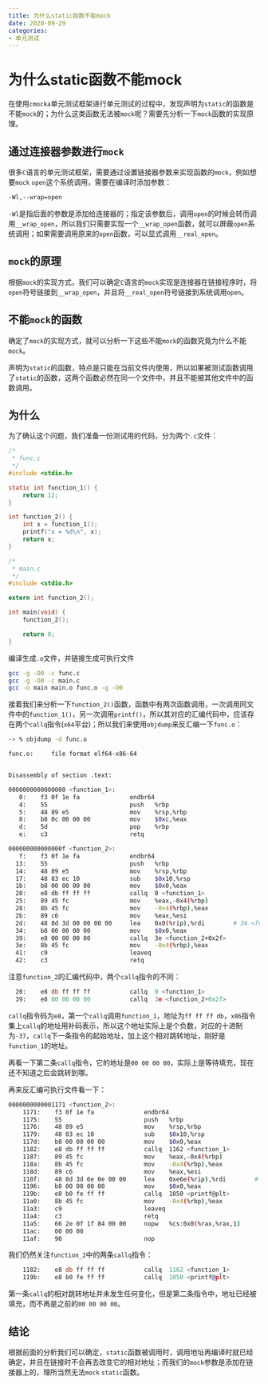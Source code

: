 ```yaml
---
title: 为什么static函数不能mock
date: 2020-09-29
categories: 
- 单元测试
---
```

# 为什么static函数不能mock

在使用`cmocka`单元测试框架进行单元测试的过程中，发现声明为`static`的函数是不能`mock`的；为什么这类函数无法被`mock`呢？需要先分析一下`mock`函数的实现原理。

## 通过连接器参数进行`mock`

很多`C`语言的单元测试框架，需要通过设置链接器参数来实现函数的`mock`，例如想要`mock` `open`这个系统调用，需要在编译时添加参数：

``` bash
-Wl,--wrap=open
```

`-Wl`是指后面的参数是添加给连接器的；指定该参数后，调用`open`的时候会转而调用`__wrap_open`，所以我们只需要实现一个`__wrap_open`函数，就可以屏蔽`open`系统调用；如果需要调用原来的`open`函数，可以显式调用`__real_open`。

## `mock`的原理

根据`mock`的实现方式，我们可以确定`C`语言的`mock`实现是连接器在链接程序时，将`open`符号链接到`__wrap_open`，并且将`__real_open`符号链接到系统调用`open`。

## 不能`mock`的函数

确定了`mock`的实现方式，就可以分析一下这些不能`mock`的函数究竟为什么不能`mock`。

声明为`static`的函数，特点是只能在当前文件内使用，所以如果被测试函数调用了`static`的函数，这两个函数必然在同一个文件中，并且不能被其他文件中的函数调用。

## 为什么

为了确认这个问题，我们准备一份测试用的代码，分为两个`.c`文件：

``` C
/*
 * func.c
 */
#include <stdio.h>

static int function_1() {
    return 12;
}

int function_2() {
    int x = function_1();
    printf("x = %d\n", x);
    return x;
}
```

``` C
/*
 * main.c
 */
#include <stdio.h>

extern int function_2();

int main(void) {
    function_2();

    return 0;
}
```

编译生成`.o`文件，并链接生成可执行文件

``` bash
gcc -g -O0 -c func.c
gcc -g -O0 -c main.c
gcc -o main main.o func.o -g -O0
```

接着我们来分析一下`function_2()`函数，函数中有两次函数调用，一次调用同文件中的`function_1()`，另一次调用`printf()`，所以其对应的汇编代码中，应该存在两个`callq`指令(`x64`平台)；所以我们来使用`objdump`来反汇编一下`func.o`：

``` bash
-> % objdump -d func.o

func.o:     file format elf64-x86-64


Disassembly of section .text:

0000000000000000 <function_1>:
   0:    f3 0f 1e fa              endbr64
   4:    55                       push   %rbp
   5:    48 89 e5                 mov    %rsp,%rbp
   8:    b8 0c 00 00 00           mov    $0xc,%eax
   d:    5d                       pop    %rbp
   e:    c3                       retq

000000000000000f <function_2>:
   f:    f3 0f 1e fa              endbr64
  13:    55                       push   %rbp
  14:    48 89 e5                 mov    %rsp,%rbp
  17:    48 83 ec 10              sub    $0x10,%rsp
  1b:    b8 00 00 00 00           mov    $0x0,%eax
  20:    e8 db ff ff ff           callq  0 <function_1>
  25:    89 45 fc                 mov    %eax,-0x4(%rbp)
  28:    8b 45 fc                 mov    -0x4(%rbp),%eax
  2b:    89 c6                    mov    %eax,%esi
  2d:    48 8d 3d 00 00 00 00     lea    0x0(%rip),%rdi        # 34 <function_2+0x25>
  34:    b8 00 00 00 00           mov    $0x0,%eax
  39:    e8 00 00 00 00           callq  3e <function_2+0x2f>
  3e:    8b 45 fc                 mov    -0x4(%rbp),%eax
  41:    c9                       leaveq
  42:    c3                       retq
```

注意`function_2`的汇编代码中，两个`callq`指令的不同：

``` asm
  20:    e8 db ff ff ff           callq  0 <function_1>
  39:    e8 00 00 00 00           callq  3e <function_2+0x2f>
```

`callq`指令码为`e8`，第一个`callq`调用`function_1`，地址为`ff ff ff db`，`x86`指令集上`callq`的地址用补码表示，所以这个地址实际上是个负数，对应的十进制为`-37`，`callq`下一条指令的起始地址，加上这个相对跳转地址，刚好是`function_1`的地址。

再看一下第二条`callq`指令，它的地址是`00 00 00 00`，实际上是等待填充，现在还不知道之后会跳转到哪。

再来反汇编可执行文件看一下：

``` bash
0000000000001171 <function_2>:
    1171:    f3 0f 1e fa              endbr64
    1175:    55                       push   %rbp
    1176:    48 89 e5                 mov    %rsp,%rbp
    1179:    48 83 ec 10              sub    $0x10,%rsp
    117d:    b8 00 00 00 00           mov    $0x0,%eax
    1182:    e8 db ff ff ff           callq  1162 <function_1>
    1187:    89 45 fc                 mov    %eax,-0x4(%rbp)
    118a:    8b 45 fc                 mov    -0x4(%rbp),%eax
    118d:    89 c6                    mov    %eax,%esi
    118f:    48 8d 3d 6e 0e 00 00     lea    0xe6e(%rip),%rdi        # 2004 <_IO_stdin_used+0x4>
    1196:    b8 00 00 00 00           mov    $0x0,%eax
    119b:    e8 b0 fe ff ff           callq  1050 <printf@plt>
    11a0:    8b 45 fc                 mov    -0x4(%rbp),%eax
    11a3:    c9                       leaveq
    11a4:    c3                       retq
    11a5:    66 2e 0f 1f 84 00 00     nopw   %cs:0x0(%rax,%rax,1)
    11ac:    00 00 00
    11af:    90                       nop

```

我们仍然关注`function_2`中的两条`callq`指令：

``` asm
    1182:    e8 db ff ff ff           callq  1162 <function_1>
    119b:    e8 b0 fe ff ff           callq  1050 <printf@plt>
```

第一条`callq`的相对跳转地址并未发生任何变化，但是第二条指令中，地址已经被填充，而不再是之前的`00 00 00 00`。

## 结论

根据前面的分析我们可以确定，`static`函数被调用时，调用地址再编译时就已经确定，并且在链接时不会再去改变它的相对地址；而我们的`mock`参数是添加在链接器上的，理所当然无法`mock` `static`函数。